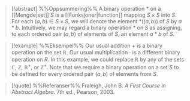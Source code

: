 
> [!abstract] %%Oppsummering%%
> A binary operation $\ast$ on a [[Mengde|set]] $S$ is a [[Funksjoner|function]] mapping $S \times S$ into $S$. For each $(a,b) \in S \times S$, we will denote the element $\ast((a,b))$ of $S$ by $a \ast b$. Intuitively, we may regard a binary operation $\ast$ on $S$ as assigning, to each ordered pair $(a,b)$ of elements of $S$, an element $a \ast b$ of $S$.

> [!example] %%Eksempel%%
> Our usual addition $+$ is a binary operation on the set $\mathbb{R}$. Our usual multiplication $\cdot$ is a different binary operation on $R$. In this example, we could replace $\mathbb{R}$ by any of the sets $\mathbb{C}$, $\mathbb{Z}$, $\mathbb{R}^+$, or $\mathbb{Z}^+$. Note that we require a binary operation on a set $S$ to be defined for every ordered pair $(a,b)$ of elements from $S$.

> [!quote] %%Referanser%%
> Fraleigh, John B. _A First Course in Abstract Algebra_. 7th ed., Pearson, 2003.